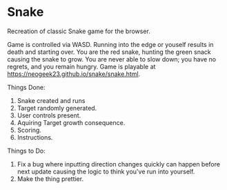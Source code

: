 # Snake
Recreation of classic Snake game for the browser.

Game is controlled via WASD.  Running into the edge or youself results in death and starting over.  You are the red snake, hunting the green snack causing the snake to grow. You are never able to slow down; you have no regrets, and you remain hungry.  Game is playable at https://neogeek23.github.io/snake/snake.html.

Things Done:
1)  Snake created and runs
2)  Target randomly generated.
3)  User controls present.
4)  Aquiring Target growth consequence.
5)  Scoring.
6)  Instructions.

Things to Do:
1)  Fix a bug where inputting direction changes quickly can happen before next update causing the logic to think you've run into yourself.
2)  Make the thing prettier.
